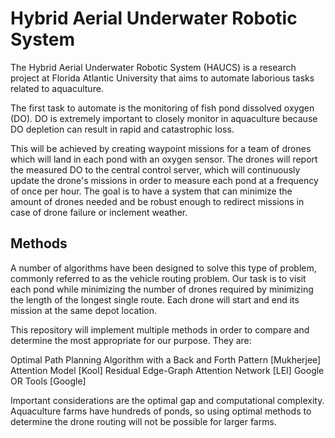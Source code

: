 # Hybrid Aerial Underwater Robotic System
The Hybrid Aerial Underwater Robotic System (HAUCS) is a research project at Florida Atlantic University that aims to automate laborious tasks related to aquaculture. 

The first task to automate is the monitoring of fish pond dissolved oxygen (DO). DO is extremely important to closely monitor in aquaculture because DO depletion can result in rapid and catastrophic loss. 

This will be achieved by creating waypoint missions for a team of drones which will land in each pond with an oxygen sensor. The drones will report the measured DO to the central control server, which will continuously update the drone's missions in order to measure each pond at a frequency of once per hour. The goal is to have a system that can minimize the amount of drones needed and be robust enough to redirect missions in case of drone failure or inclement weather. 

## Methods

A number of algorithms have been designed to solve this type of problem, commonly referred to as the vehicle routing problem. Our task is to visit each pond while  minimizing the number of drones required by minimizing the length of the longest single route. Each drone will start and end its mission at the same depot location.

This repository will implement multiple methods in order to compare and determine the most appropriate for our purpose. They are:

Optimal Path Planning Algorithm with a Back and Forth Pattern [Mukherjee]
Attention Model [Kool]
Residual Edge-Graph Attention Network [LEI]
Google OR Tools [Google]

Important considerations are the optimal gap and computational complexity. Aquaculture farms have hundreds of ponds, so using optimal methods to determine the drone routing will not be possible for larger farms.